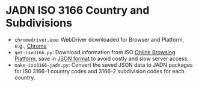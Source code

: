 # JADN ISO 3166 Country and Subdivisions

* `chromedriver.exe`: WebDriver downloaded for Browser and Platform, e.g.,
[Chrome](https://sites.google.com/chromium.org/driver/getting-started)
* `get-iso3166.py`:
Download information from ISO [Online Browsing Platform](https://www.iso.org/obp/ui/#search),
save in [JSON format](json) to avoid costly and slow server access.
* `make-iso3166-jadn.py`:
Convert the saved JSON data to JADN packages for IS0 3166-1 country codes and
3166-2 subdivision codes for each country.